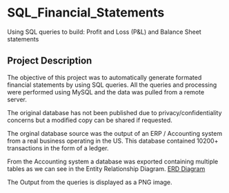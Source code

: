 # SQL_Financial_Statements
Using SQL queries to build: Profit and Loss (P&amp;L) and Balance Sheet statements

<h2>Project Description</h2>

The objective of this project was to automatically generate formated financial statements by using SQL queries.
All the queries and processing were performed using MySQL and the data was pulled from a remote server. 

The original database has not been published due to privacy/confidentiality concerns but a modified copy can be shared if requested.

The orginal database source was the output of an ERP / Accounting system from a real business operating in the US. 
This database contained 10200+ transactions in the form of a ledger.

From the Accounting system a database was exported containing multiple tables as we can see in the Entity Relationship Diagram. [ERD Diagram](https://github.com/jorgegranja/SQL_Financial_Statements/blob/main/ERD_Accounting_System.png)

The Output from the queries is displayed as a PNG image.
